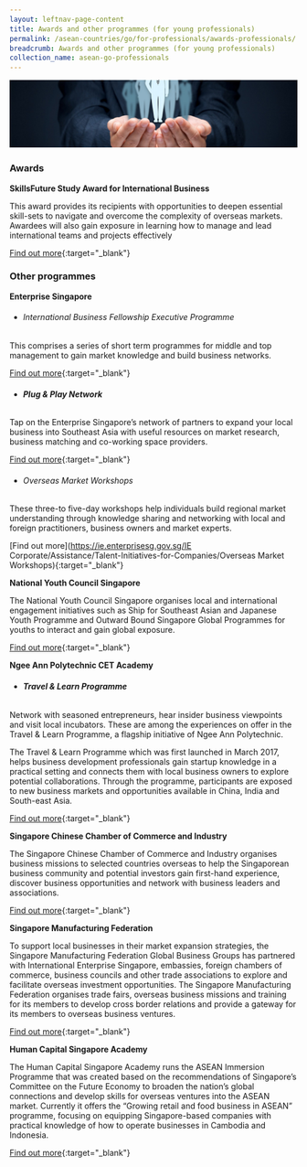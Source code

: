 ```yaml
---
layout: leftnav-page-content
title: Awards and other programmes (for young professionals)
permalink: /asean-countries/go/for-professionals/awards-professionals/
breadcrumb: Awards and other programmes (for young professionals)
collection_name: asean-go-professionals
---
```


<img src="\images\asean-professionals\awards-professionals.jpg" alt="awards professionals banner" style="width:800px;" />

### **Awards**

**SkillsFuture Study Award for International Business**

This award provides its recipients with opportunities to deepen essential skill-sets to navigate and overcome the complexity of overseas markets. Awardees will also gain exposure in learning how to manage and lead international teams and projects effectively

[Find out more](http://www.skillsfuture.sg/studyawards/international-business){:target="_blank"}



### **Other programmes**

**Enterprise Singapore**

- ###### International Business Fellowship Executive Programme

This comprises a series of short term programmes for middle and top management to gain market knowledge and build business networks.

[Find out more](https://ie.enterprisesg.gov.sg/Assistance/Global-Company-Partnership/Manpower-Development/International-Business-Fellowship-Executive-Programme){:target="_blank"}

- ###### **Plug & Play Network**

Tap on the Enterprise Singapore’s network of partners to expand your local business into Southeast Asia with useful resources on market research, business matching and co-working space providers.

[Find out more](https://ie.enterprisesg.gov.sg/Assistance/ppn){:target="_blank"}

- ###### Overseas Market Workshops

These three-to five-day workshops help individuals build regional market understanding through knowledge sharing and networking with local and foreign practitioners, business owners and market experts.

[Find out more](https://ie.enterprisesg.gov.sg/IE Corporate/Assistance/Talent-Initiatives-for-Companies/Overseas Market Workshops){:target="_blank"}



**National Youth Council Singapore**

The National Youth Council Singapore organises local and international engagement initiatives such as Ship for Southeast Asian and Japanese Youth Programme and Outward Bound Singapore Global Programmes for youths to interact and gain global exposure.

[Find out more](https://www.nyc.gov.sg/initiatives/programmes){:target="_blank"}



**Ngee Ann Polytechnic CET Academy**

- ###### **Travel & Learn Programme**

Network with seasoned entrepreneurs, hear insider business viewpoints and visit local incubators. These are among the experiences on offer in the Travel & Learn Programme, a flagship initiative of Ngee Ann Polytechnic.

The Travel & Learn Programme which was first launched in March 2017, helps business development professionals gain startup knowledge in a practical setting and connects them with local business owners to explore potential collaborations. Through the programme, participants are exposed to new business markets and opportunities available in China, India and South-east Asia.

[Find out more](http://www.np.edu.sg/travelandlearn){:target="_blank"}



**Singapore Chinese Chamber of Commerce and Industry**

The Singapore Chinese Chamber of Commerce and Industry organises business missions to selected countries overseas to help the Singaporean business community and potential investors gain first-hand experience, discover business opportunities and network with business leaders and associations.

[Find out more](https://www.sccci.org.sg/en){:target="_blank"}



**Singapore Manufacturing Federation**

To support local businesses in their market expansion strategies, the Singapore Manufacturing Federation Global Business Groups has partnered with International Enterprise Singapore, embassies, foreign chambers of commerce, business councils and other trade associations to explore and facilitate overseas investment opportunities. The Singapore Manufacturing Federation organises trade fairs, overseas business missions and training for its members to develop cross border relations and provide a gateway for its members to overseas business ventures.

[Find out more](http://www.smfederation.org.sg/focus-area/internationalization){:target="_blank"}



**Human Capital Singapore Academy**

The Human Capital Singapore Academy runs the ASEAN Immersion Programme that was created based on the recommendations of Singapore’s Committee on the Future Economy to broaden the nation’s global connections and develop skills for overseas ventures into the ASEAN market. Currently it offers the “Growing retail and food business in ASEAN” programme, focusing on equipping Singapore-based companies with practical knowledge of how to operate businesses in Cambodia and Indonesia.

[Find out more](http://www.hcs.com.sg/programmes/asean-immersion-programme/){:target="_blank"}